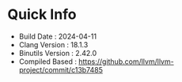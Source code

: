 # Quick Info
* Build Date : 2024-04-11
* Clang Version : 18.1.3
* Binutils Version : 2.42.0
* Compiled Based : https://github.com/llvm/llvm-project/commit/c13b7485
